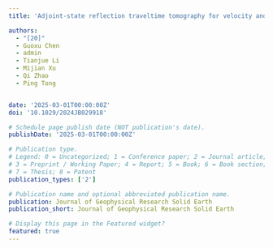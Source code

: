 ```yaml
---
title: 'Adjoint-state reflection traveltime tomography for velocity and interface inversion with its application in central California near Parkfield'

authors:
  - "[20]"
  - Guoxu Chen
  - admin
  - Tianjue Li
  - Mijian Xu
  - Qi Zhao
  - Ping Tong


date: '2025-03-01T00:00:00Z'
doi: '10.1029/2024JB029918'

# Schedule page publish date (NOT publication's date).
publishDate: '2025-03-01T00:00:00Z'

# Publication type.
# Legend: 0 = Uncategorized; 1 = Conference paper; 2 = Journal article;
# 3 = Preprint / Working Paper; 4 = Report; 5 = Book; 6 = Book section;
# 7 = Thesis; 8 = Patent
publication_types: ['2']

# Publication name and optional abbreviated publication name.
publication: Journal of Geophysical Research Solid Earth
publication_short: Journal of Geophysical Research Solid Earth

# Display this page in the Featured widget?
featured: true
---
```

